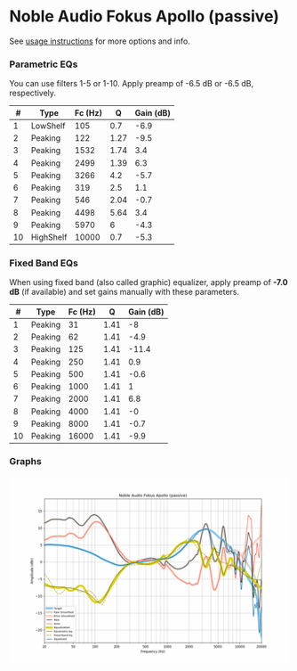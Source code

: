 # Noble Audio Fokus Apollo (passive)
See [usage instructions](https://github.com/jaakkopasanen/AutoEq#usage) for more options and info.

### Parametric EQs
You can use filters 1-5 or 1-10. Apply preamp of -6.5 dB or -6.5 dB, respectively.

|   # | Type      |   Fc (Hz) |    Q |   Gain (dB) |
|-----|-----------|-----------|------|-------------|
|   1 | LowShelf  |       105 | 0.7  |        -6.9 |
|   2 | Peaking   |       122 | 1.27 |        -9.5 |
|   3 | Peaking   |      1532 | 1.74 |         3.4 |
|   4 | Peaking   |      2499 | 1.39 |         6.3 |
|   5 | Peaking   |      3266 | 4.2  |        -5.7 |
|   6 | Peaking   |       319 | 2.5  |         1.1 |
|   7 | Peaking   |       546 | 2.04 |        -0.7 |
|   8 | Peaking   |      4498 | 5.64 |         3.4 |
|   9 | Peaking   |      5970 | 6    |        -4.3 |
|  10 | HighShelf |     10000 | 0.7  |        -5.3 |

### Fixed Band EQs
When using fixed band (also called graphic) equalizer, apply preamp of **-7.0 dB** (if available) and set gains manually with these parameters.

|   # | Type    |   Fc (Hz) |    Q |   Gain (dB) |
|-----|---------|-----------|------|-------------|
|   1 | Peaking |        31 | 1.41 |        -8   |
|   2 | Peaking |        62 | 1.41 |        -4.9 |
|   3 | Peaking |       125 | 1.41 |       -11.4 |
|   4 | Peaking |       250 | 1.41 |         0.9 |
|   5 | Peaking |       500 | 1.41 |        -0.6 |
|   6 | Peaking |      1000 | 1.41 |         1   |
|   7 | Peaking |      2000 | 1.41 |         6.8 |
|   8 | Peaking |      4000 | 1.41 |        -0   |
|   9 | Peaking |      8000 | 1.41 |        -0.7 |
|  10 | Peaking |     16000 | 1.41 |        -9.9 |

### Graphs
![](./Noble%20Audio%20Fokus%20Apollo%20(passive).png)
